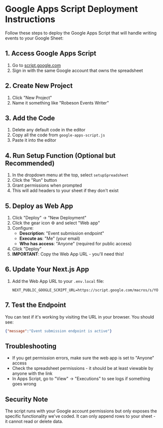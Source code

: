 # Google Apps Script Deployment Instructions

Follow these steps to deploy the Google Apps Script that will handle writing events to your Google Sheet:

## 1. Access Google Apps Script
1. Go to [script.google.com](https://script.google.com)
2. Sign in with the same Google account that owns the spreadsheet

## 2. Create New Project
1. Click "New Project"
2. Name it something like "Robeson Events Writer"

## 3. Add the Code
1. Delete any default code in the editor
2. Copy all the code from `google-apps-script.js`
3. Paste it into the editor

## 4. Run Setup Function (Optional but Recommended)
1. In the dropdown menu at the top, select `setupSpreadsheet`
2. Click the "Run" button
3. Grant permissions when prompted
4. This will add headers to your sheet if they don't exist

## 5. Deploy as Web App
1. Click "Deploy" → "New Deployment"
2. Click the gear icon ⚙️ and select "Web app"
3. Configure:
   - **Description**: "Event submission endpoint"
   - **Execute as**: "Me" (your email)
   - **Who has access**: "Anyone" (required for public access)
4. Click "Deploy"
5. **IMPORTANT**: Copy the Web App URL - you'll need this!

## 6. Update Your Next.js App
1. Add the Web App URL to your `.env.local` file:
   ```
   NEXT_PUBLIC_GOOGLE_SCRIPT_URL=https://script.google.com/macros/s/YOUR_SCRIPT_ID/exec
   ```

## 7. Test the Endpoint
You can test if it's working by visiting the URL in your browser. You should see:
```json
{"message":"Event submission endpoint is active"}
```

## Troubleshooting
- If you get permission errors, make sure the web app is set to "Anyone" access
- Check the spreadsheet permissions - it should be at least viewable by anyone with the link
- In Apps Script, go to "View" → "Executions" to see logs if something goes wrong

## Security Note
The script runs with your Google account permissions but only exposes the specific functionality we've coded. It can only append rows to your sheet - it cannot read or delete data.